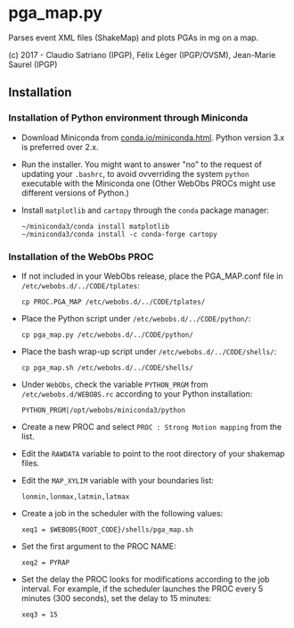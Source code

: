 # pga_map.py
Parses event XML files (ShakeMap) and plots PGAs in mg on a map.

(c) 2017 - Claudio Satriano (IPGP), Félix Léger (IPGP/OVSM), Jean-Marie Saurel (IPGP)

## Installation

### Installation of Python environment through Miniconda

  - Download Miniconda from
    [conda.io/miniconda.html](https://conda.io/miniconda.html).
    Python version 3.x is preferred over 2.x.

  - Run the installer. You might want to answer "no" to the
    request of updating your `.bashrc`, to avoid ovverriding
    the system `python` executable with the Miniconda one
    (Other WebObs PROCs might use different versions of Python.)

  - Install `matplotlib` and `cartopy` through the `conda`
    package manager:

        ~/miniconda3/conda install matplotlib
        ~/miniconda3/conda install -c conda-forge cartopy


### Installation of the WebObs PROC

  - If not included in your WebObs release, place the PGA_MAP.conf
    file in `/etc/webobs.d/../CODE/tplates`:

        cp PROC.PGA_MAP /etc/webobs.d/../CODE/tplates/

  - Place the Python script under `/etc/webobs.d/../CODE/python/`:

        cp pga_map.py /etc/webobs.d/../CODE/python/

  - Place the bash wrap-up script under
    `/etc/webobs.d/../CODE/shells/`:

        cp pga_map.sh /etc/webobs.d/../CODE/shells/

  - Under `WebObs`, check the variable `PYTHON_PRGM` from
    `/etc/webobs.d/WEBOBS.rc` according to your Python
    installation:

        PYTHON_PRGM|/opt/webobs/miniconda3/python

  - Create a new PROC and select
    `PROC : Strong Motion mapping` from the list.

  - Edit the `RAWDATA` variable to point to the root directory
    of your shakemap files.

  - Edit the `MAP_XYLIM` variable with your boundaries list:

        lonmin,lonmax,latmin,latmax

  - Create a job in the scheduler with the following values:

        xeq1 = $WEBOBS{ROOT_CODE}/shells/pga_map.sh

  - Set the first argument to the PROC NAME:

        xeq2 = PYRAP

  - Set the delay the PROC looks for modifications according to
    the job interval. For example, if the scheduler launches the
    PROC every 5 minutes (300 seconds), set the delay to 15
    minutes:

        xeq3 = 15

